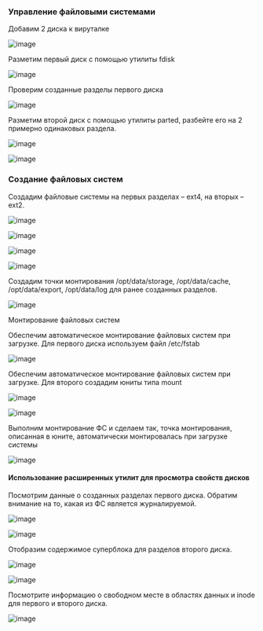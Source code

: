 ### Управление файловыми системами

Добавим 2 диска к вируталке 

![image](https://github.com/GlamorousCar/AOS-practices/assets/48102376/9d0754af-a25a-43da-9296-7e73f64e5b7b)

Разметим первый диск с помощью утилиты fdisk

![image](https://github.com/GlamorousCar/AOS-practices/assets/48102376/cf8a9d0b-11c6-4e59-ae83-506e20dd5af8)

Проверим созданные разделы первого диска

![image](https://github.com/GlamorousCar/AOS-practices/assets/48102376/c625f2cc-1a5f-4bb0-a507-afea8286435c)

Разметим второй диск с помощью утилиты parted, разбейте его на 2 примерно одинаковых раздела.

![image](https://github.com/GlamorousCar/AOS-practices/assets/48102376/69e2a808-4592-492b-aa1a-25c047a4df9e)

![image](https://github.com/GlamorousCar/AOS-practices/assets/48102376/0c92961c-a52a-4584-925c-c92aacf4ba8b)

### Создание файловых систем

Создадим файловые системы на первых разделах – ext4, на вторых – ext2.

![image](https://github.com/GlamorousCar/AOS-practices/assets/48102376/845d7dee-a1c0-41e3-b739-94ead5384c94)

![image](https://github.com/GlamorousCar/AOS-practices/assets/48102376/d456a969-6205-42b6-a587-97274f6965a2)

![image](https://github.com/GlamorousCar/AOS-practices/assets/48102376/672d8b34-7b4a-4ad2-8786-3de5e045d084)

![image](https://github.com/GlamorousCar/AOS-practices/assets/48102376/ff53b567-48b2-4109-9220-defc52a18f5b)


Создадим точки монтирования /opt/data/storage, /opt/data/cache, /opt/data/export, /opt/data/log для ранее созданных разделов.

![image](https://github.com/GlamorousCar/AOS-practices/assets/48102376/ec81b015-7563-4423-b4f3-9660a8e5b4ca)

Монтирование файловых систем

Обеспечим автоматическое монтирование файловых систем при загрузке. Для первого диска используем файл /etc/fstab

![image](https://github.com/GlamorousCar/AOS-practices/assets/48102376/4c097718-3698-4dd6-b631-7656e390b544)

Обеспечим автоматическое монтирование файловых систем при загрузке. Для второго создадим юниты типа mount

![image](https://github.com/GlamorousCar/AOS-practices/assets/48102376/99a146a6-41a8-4d30-b585-22cd6ae73a77)

![image](https://github.com/GlamorousCar/AOS-practices/assets/48102376/a695f766-2ccf-4d26-9f42-4e41aa8d0db3)

Выполним монтирование ФС и сделаем так, точка монтирования, описанная в юните, автоматически монтировалась при загрузке системы

![image](https://github.com/GlamorousCar/AOS-practices/assets/48102376/dfef5b72-132c-4076-8ba8-d4e5abc11077)

#### Использование расширенных утилит для просмотра свойств дисков

Посмотрим данные о созданных разделах первого диска. Обратим внимание на то, какая из ФС является журналируемой.

![image](https://github.com/GlamorousCar/AOS-practices/assets/48102376/5b7c9cd4-4491-43e6-b00d-97d28a5041d3)

![image](https://github.com/GlamorousCar/AOS-practices/assets/48102376/17fd6886-30a5-423d-ad04-530c2401253b)

Отобразим содержимое суперблока для разделов второго диска.

![image](https://github.com/GlamorousCar/AOS-practices/assets/48102376/c7baf021-61d9-4abd-b118-0da039a78552)

![image](https://github.com/GlamorousCar/AOS-practices/assets/48102376/3d963f02-d3b3-4c67-bc6a-8121992dd7a7)

Посмотрите информацию о свободном месте в областях данных и inode для первого и второго диска.

![image](https://github.com/GlamorousCar/AOS-practices/assets/48102376/f7919e80-9f5a-4f00-a029-9110b5637123)








